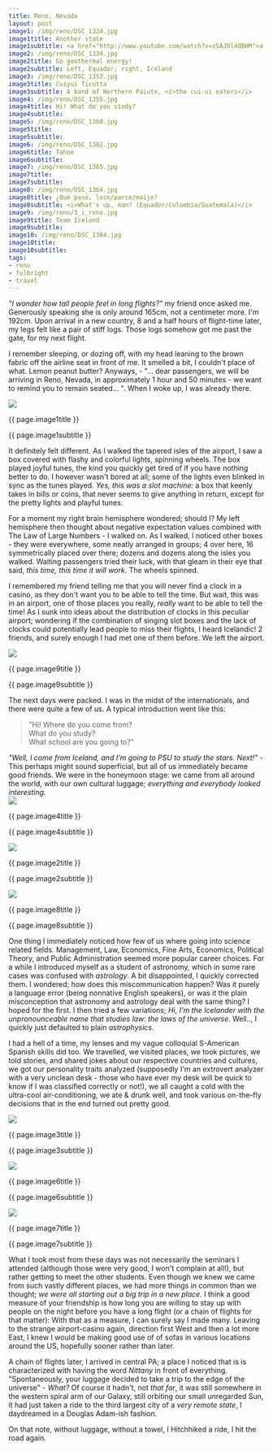 ```yaml
---
title: Reno, Nevada
layout: post
image1: /img/reno/DSC_1324.jpg
image1title: Another state
image1subtitle: <a href="http://www.youtube.com/watch?v=zSAJ0l4OBHM">a horse with no name</a>
image2: /img/reno/DSC_1334.jpg
image2title: Go geothermal energy!
image2subtitle: Left, Equador; right, Iceland
image3: /img/reno/DSC_1352.jpg
image3title: Cuiyui Ticutta
image3subtitle: A band of Northern Paiute, <i>the cui-ui eaters</i>
image4: /img/reno/DSC_1355.jpg
image4title: Hi! What do you study?
image4subtitle: 
image5: /img/reno/DSC_1380.jpg
image5title: 
image5subtitle: 
image6: /img/reno/DSC_1382.jpg
image6title: Tahoe
image6subtitle: 
image7: /img/reno/DSC_1385.jpg
image7title: 
image7subtitle: 
image8: /img/reno/DSC_1364.jpg
image8title: ¿Qué pasó, loco/parce/maije?
image8subtitle: <i>What's up, man? (Equador/Colombia/Guatemala)</i>
image9: /img/reno/3_i_reno.jpg
image9title: Team Iceland
image9subtitle: 
image10: /img/reno/DSC_1384.jpg
image10title: 
image10subtitle: 
tags:
- reno
- fulbright
- travel
---
```


<i>"I wonder how tall people feel in long flights?"</i> my friend once asked me. 
Generously speaking she is only around 165cm, not a centimeter more.
I'm 192cm.
Upon arrival in a new country, 8 and a half hours of flight-time later, my legs felt like a pair of stiff logs.
Those logs somehow got me past the gate, for my next flight.

I remember sleeping, or dozing off, with my head leaning to the brown fabric off the airline seat in front of me.
It smelled a bit, I couldn't place of what. Lemon peanut butter? Anyways,  - "... dear passengers, we will be arriving in Reno, Nevada, in approximately 1 hour and 50 minutes - we want to remind you to remain seated... ".
When I woke up, I was already there.

<div id="myCarousel" class="carousel slide">
  <!-- Carousel items -->
	<div class="carousel-inner">
		<div class="active item">
			<img class="carouselImage" src=" {{ page.image1 }}"> 
			<div class="container">
				<div class="carousel-caption">
					<p class="lead"> {{ page.image1title }}</p>
					<p class="muted"> {{ page.image1subtitle }}</p>
				</div>
			</div>
		</div>
	</div>
</div>

It definitely felt different. 
As I walked the tapered isles of the airport, I saw a box covered with flashy and colorful lights, spinning wheels. The box played joyful tunes, the kind you quickly get tired of if you have nothing better to do.
I however wasn't bored at all; some of the lights even blinked in sync as the tunes played. 
<i>Yes, this was a slot machine:</i> a box that keenly takes in bills or coins, that never seems to give anything in return, except for the pretty lights and playful tunes.

For a moment my right brain hemisphere wondered; should I? My left hemisphere then thought about negative expectation values combined with The Law of Large Numbers - I walked on.
As I walked, I noticed other boxes - they were everywhere, some neatly arranged in groups; 4 over here, 16 symmetrically placed over there; dozens and dozens along the isles you walked. 
Waiting passengers tried their luck, with that gleam in their eye that said, <i>this time, this time it will work</i>. The wheels spinned. 

I remembered my friend telling me that you will never find a clock in a casino, as they don't want you to be able to tell the time.  But wait, this was in an airport, one of those places you really, <i>really</i> want to be able to tell the time!
As I sunk into ideas about the distribution of clocks in this peculiar airport; wondering if the combination of singing slot boxes and the lack of clocks could potentially lead people to miss their flights, I heard Icelandic! 
2 friends, and surely enough I had met one of them before. We left the airport.

<div id="myCarousel" class="carousel slide">
  <!-- Carousel items -->
	<div class="carousel-inner">
		<div class="active item">
			<img class="carouselImage" src=" {{ page.image9 }}"> 
			<div class="container">
				<div class="carousel-caption">
					<p class="lead"> {{ page.image9title }}</p>
					<p class="muted"> {{ page.image9subtitle }}</p>
				</div>
			</div>
		</div>
	</div>
</div>

The next days were packed. I was in the midst of the internationals, and there were quite a few of us.
A typical introduction went like this:
<blockquote>
"Hi! Where do you come from? <br/> 
What do you study? <br/>
What school are you going to?" <br/>
</blockquote>
<i>"Well, I come from Iceland, and I'm going to PSU to study the stars. Next!"</i>
- This perhaps might sound superficial, but all of us immediately became good friends.
We were in the honeymoon stage: we came from all around the world, with our own cultural luggage; <i>everything and everybody looked interesting.</i> 

<div id="myCarousel" class="carousel slide">
  <!-- Carousel items -->
	<div class="carousel-inner">
		<div class="active item">
			<img class="carouselImage" src=" {{ page.image4 }}"> 
			<div class="container">
				<div class="carousel-caption">
					<p class="lead"> {{ page.image4title }}</p>
					<p class="muted"> {{ page.image4subtitle }}</p>
				</div>
			</div>
		</div>
	</div>
</div>

<div id="myCarousel" class="carousel slide">
  <!-- Carousel items -->
	<div class="carousel-inner">
		<div class="active item">
			<img class="carouselImage" src=" {{ page.image2 }}"> 
			<div class="container">
				<div class="carousel-caption">
					<p class="lead"> {{ page.image2title }}</p>
					<p class="muted"> {{ page.image2subtitle }}</p>
				</div>
			</div>
		</div>
	</div>
</div>

<div id="myCarousel" class="carousel slide">
  <!-- Carousel items -->
	<div class="carousel-inner">
		<div class="active item">
			<img class="carouselImage" src=" {{ page.image8 }}"> 
			<div class="container">
				<div class="carousel-caption">
					<p class="lead"> {{ page.image8title }}</p>
					<p class="muted"> {{ page.image8subtitle }}</p>
				</div>
			</div>
		</div>
	</div>
</div>

One thing I immediately noticed how few of us where going into science related fields.
Management, Law, Economics, Fine Arts, Economics, Political Theory, and Public Administration seemed more popular career choices.
For a while I introduced myself as a student of astronomy, which in some rare cases was confused with <i>astrology</i>.
A bit disappointed, I quickly corrected them. 
I wondered; how does this miscommunication happen? 
Was it purely a language error (being nonnative English speakers), or was it the plain misconception that astronomy and astrology deal with the same thing?
I hoped for the first.
I then tried a few variations; <i>Hi, I'm the Icelander with the unpronounceable name that studies law: the laws of the universe</i>. Well.., I quickly just defaulted to plain <i>astrophysics</i>.

I had a hell of a time, my lenses and my vague colloquial S-American Spanish skills did too. We travelled, we visited places, we took pictures, we told stories, and shared jokes about our respective countries and cultures, we got our personality traits analyzed (supposedly I'm an extrovert analyzer with a very unclean desk - those who have ever my desk will be quick to know if I was classified correctly or not!), we all caught a cold with the ultra-cool air-conditioning, we ate \& drunk well, and took various on-the-fly decisions that in the end turned out pretty good.

<div id="myCarousel" class="carousel slide">
  <!-- Carousel items -->
	<div class="carousel-inner">
		<div class="active item">
			<img class="carouselImage" src=" {{ page.image3 }}"> 
			<div class="container">
				<div class="carousel-caption">
					<p class="lead"> {{ page.image3title }}</p>
					<p class="muted"> {{ page.image3subtitle }}</p>
				</div>
			</div>
		</div>
	</div>
</div>


<div id="myCarousel" class="carousel slide">
  <!-- Carousel items -->
	<div class="carousel-inner">
		<div class="active item">
			<img class="carouselImage" src=" {{ page.image6 }}"> 
			<div class="container">
				<div class="carousel-caption">
					<p class="lead"> {{ page.image6title }}</p>
					<p class="muted"> {{ page.image6subtitle }}</p>
				</div>
			</div>
		</div>
	</div>
</div>

<div id="myCarousel" class="carousel slide">
  <!-- Carousel items -->
	<div class="carousel-inner">
		<div class="active item">
			<img class="carouselImage" src=" {{ page.image7 }}"> 
			<div class="container">
				<div class="carousel-caption">
					<p class="lead"> {{ page.image7title }}</p>
					<p class="muted"> {{ page.image7subtitle }}</p>
				</div>
			</div>
		</div>
	</div>
</div>

What I took most from these days was not necessarily the seminars I attended (although those were very good, I won't complain at all!), but rather getting to meet the other students. Even though we knew we came from such vastly different places, we had more things in common than we thought; <i>we were all starting out a big trip in a new place.</i> I think a good measure of your friendship is how long you are willing to stay up with people on the night before you have a long flight (or a chain of flights for that matter): With that as a measure, I can surely say I made many. Leaving to the strange airport-casino again, direction first West and then a lot more East, I knew I would be making good use of of sofas in various locations around the US, hopefully sooner rather than later.

A chain of flights later, I arrived in central PA; a place I noticed that is is characterized with having the word <i>Nittany</i> in front of everything.
"Spontaneously, your luggage decided to take a trip to the edge of the universe" - <i>What?</i> Of course it hadn't, not <i>that far</i>, it was still somewhere in the western spiral arm of our Galaxy, still orbiting our small unregarded Sun, it had just taken a ride to the third largest city of a <i>very remote state</i>, I daydreamed in a Douglas Adam-ish fashion.

On that note, without luggage, without a towel, I Hitchhiked a ride, I hit the road again.
